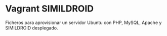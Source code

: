 # Vagrant SIMILDROID

Ficheros para aprovisionar un servidor Ubuntu con PHP, MySQL, Apache y SIMILDROID desplegado.
